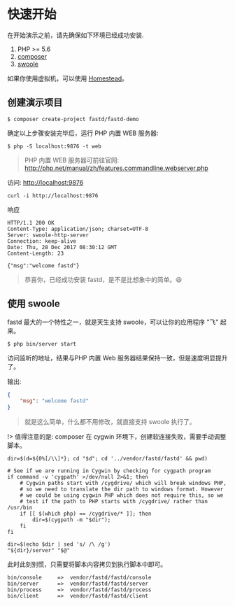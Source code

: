 # 快速开始

在开始演示之前，请先确保如下环境已经成功安装.

1. PHP >= 5.6
2. [composer](https://getcomposer.org)
3. [swoole](https://github.com/swoole/swoole-src)

如果你使用虚拟机，可以使用 [Homestead](https://d.laravel-china.org/docs/5.5/homestead)。

## 创建演示项目

```shell
$ composer create-project fastd/fastd-demo
```

确定以上步骤安装完毕后，运行 PHP 内置 WEB 服务器:

```
$ php -S localhost:9876 -t web
```

> PHP 内置 WEB 服务器可前往官网: http://php.net/manual/zh/features.commandline.webserver.php


访问: [http://localhost:9876](http://localhost:9876)
```
curl -i http://localhost:9876
```

响应
 
```
HTTP/1.1 200 OK
Content-Type: application/json; charset=UTF-8
Server: swoole-http-server
Connection: keep-alive
Date: Thu, 28 Dec 2017 08:30:12 GMT
Content-Length: 23

{"msg":"welcome fastd"}
```

> 恭喜你，已经成功安装 fastd，是不是比想象中的简单。😆

## 使用 swoole

fastd 最大的一个特性之一，就是天生支持 swoole，可以让你的应用程序 "飞" 起来。

```shell
$ php bin/server start
```

访问监听的地址，结果与PHP 内置 Web 服务器结果保持一致，但是速度明显提升了。

输出:

```json
{
    "msg": "welcome fastd"
}
```

> 就是这么简单，什么都不用修改，就直接支持 swoole 执行了。

!> 值得注意的是: composer 在 cygwin 环境下，创建软连接失败，需要手动调整脚本。

```shell
dir=$(d=${0%[/\\]*}; cd "$d"; cd '../vendor/fastd/fastd' && pwd)

# See if we are running in Cygwin by checking for cygpath program
if command -v 'cygpath' >/dev/null 2>&1; then
	# Cygwin paths start with /cygdrive/ which will break windows PHP,
	# so we need to translate the dir path to windows format. However
	# we could be using cygwin PHP which does not require this, so we
	# test if the path to PHP starts with /cygdrive/ rather than /usr/bin
	if [[ $(which php) == /cygdrive/* ]]; then
		dir=$(cygpath -m "$dir");
	fi
fi

dir=$(echo $dir | sed 's/ /\ /g')
"${dir}/server" "$@"
```

此时此刻别慌，只需要将脚本内容拷贝到执行脚本中即可。

```
bin/console     =>  vendor/fastd/fastd/console
bin/server      =>  vendor/fastd/fastd/server
bin/process     =>  vendor/fastd/fastd/process
bin/client      =>  vendor/fastd/fastd/client
```
